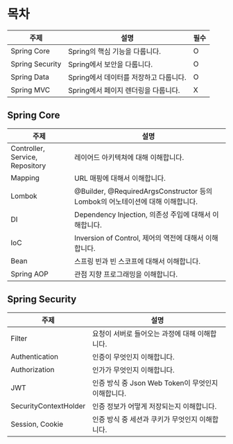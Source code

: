 # 목차

|주제|설명|필수|
|---|---|---|
|Spring Core|Spring의 핵심 기능을 다룹니다.|O|
|Spring Security|Spring에서 보안을 다룹니다.|O|
|Spring Data|Spring에서 데이터를 저장하고 다룹니다.|O|
|Spring MVC|Spring에서 페이지 렌더링을 다룹니다.|X|


## Spring Core

|주제|설명|
|---|---|
|Controller, Service, Repository|레이어드 아키텍쳐에 대해 이해합니다.|
|Mapping|URL 매핑에 대해서 이해합니다.|
|Lombok|@Builder, @RequiredArgsConstructor 등의 Lombok의 어노테이션에 대해 이해합니다.|
|DI|Dependency Injection, 의존성 주입에 대해서 이해합니다.|
|IoC|Inversion of Control, 제어의 역전에 대해서 이해합니다.|
|Bean|스프링 빈과 빈 스코프에 대해서 이해합니다.|
|Spring AOP|관점 지향 프로그래밍을 이해합니다.|

## Spring Security

|주제|설명|
|---|---|
|Filter|요청이 서버로 들어오는 과정에 대해 이해합니다.|
|Authentication|인증이 무엇인지 이해합니다.|
|Authorization|인가가 무엇인지 이해합니다.|
|JWT|인증 방식 중 Json Web Token이 무엇인지 이해합니다.|
|SecurityContextHolder|인증 정보가 어떻게 저장되는지 이해합니다.|
|Session, Cookie|인증 방식 중 세션과 쿠키가 무엇인지 이해합니다.|

